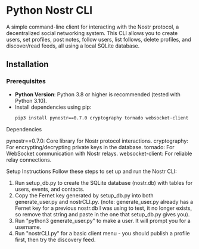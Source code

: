 # Python Nostr CLI

A simple command-line client for interacting with the Nostr protocol, a decentralized social networking system. This CLI allows you to create users, set profiles, post notes, follow users, list follows, delete profiles, and discover/read feeds, all using a local SQLite database.

## Installation

### Prerequisites
- **Python Version**: Python 3.8 or higher is recommended (tested with Python 3.10).
- Install dependencies using pip:
  ```bash
  pip3 install pynostr==0.7.0 cryptography tornado websocket-client
Dependencies

pynostr==0.7.0: Core library for Nostr protocol interactions.
cryptography: For encrypting/decrypting private keys in the database.
tornado: For WebSocket communication with Nostr relays.
websocket-client: For reliable relay connections.

Setup Instructions
Follow these steps to set up and run the Nostr CLI:

1.  Run setup_db.py to create the SQLite database (nostr.db) with tables for users, events, and contacts.
2.  Copy the Fernet key generated by setup_db.py into both generate_user.py and nostrCLI.py.
   (note:  generate_user.py already has a Fernet key for a previous nostr.db I was using to test, it no longer exists, so remove that string and paste in the one that setup_db.py gives you).
3.  Run "python3 generate_user.py" to make a user.  It will prompt you for a username.
4.  Run "nostrCLI.py" for a basic client menu - you should publish a profile first, then try the discovery feed.
